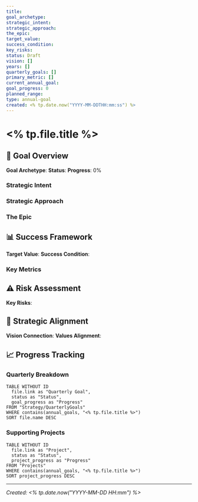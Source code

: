 ```yaml
---
title: 
goal_archetype: 
strategic_intent: 
strategic_approach: 
the_epic: 
target_value: 
success_condition: 
key_risks: 
status: Draft
vision: []
years: []
quarterly_goals: []
primary_metric: []
current_annual_goal: 
goal_progress: 0
planned_range: 
type: annual-goal
created: <% tp.date.now("YYYY-MM-DDTHH:mm:ss") %>
---
```


# <% tp.file.title %>

## 🎯 Goal Overview

**Goal Archetype**: 
**Status**: 
**Progress**: 0%

### Strategic Intent

### Strategic Approach

### The Epic

## 📊 Success Framework

**Target Value**: 
**Success Condition**: 

### Key Metrics

## ⚠️ Risk Assessment

**Key Risks**: 

## 🔗 Strategic Alignment

**Vision Connection**: 
**Values Alignment**: 

## 📈 Progress Tracking

### Quarterly Breakdown

```dataview
TABLE WITHOUT ID
  file.link as "Quarterly Goal",
  status as "Status",
  goal_progress as "Progress"
FROM "Strategy/QuarterlyGoals"
WHERE contains(annual_goals, "<% tp.file.title %>")
SORT file.name DESC
```

### Supporting Projects

```dataview
TABLE WITHOUT ID
  file.link as "Project",
  status as "Status",
  project_progress as "Progress"
FROM "Projects"
WHERE contains(annual_goals, "<% tp.file.title %>")
SORT project_progress DESC
```

---

*Created: <% tp.date.now("YYYY-MM-DD HH:mm") %>*
